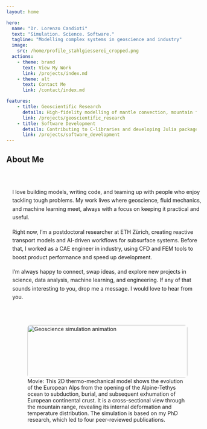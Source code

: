 ```yaml
---
layout: home

hero:
  name: "Dr. Lorenzo Candioti"
  text: "Simulation. Science. Software."
  tagline: "Modelling complex systems in geoscience and industry"
  image:
    src: /home/profile_stahlgiesserei_cropped.png
  actions:
    - theme: brand
      text: View My Work
      link: /projects/index.md
    - theme: alt
      text: Contact Me
      link: /contact/index.md

features:
    - title: Geoscientific Research
      details: High-fidelity modelling of mantle convection, mountain formation, and reactive fluid systems using Julia, C, and MATLAB.
      link: /projects/geoscientific_research
    - title: Software Development
      details: Contributing to C-libraries and developing Julia packages for geodynamic modelling.
      link: /projects/software_development
---
```

<!-- About section -->
  <h2>About Me</h2>
  <div class="about-container">
    <!-- Text Column -->
    <div class="about-text">
    <p>
      I love building models, writing code, and teaming up with people who enjoy tackling tough problems. My work lives where geoscience, fluid mechanics, and machine learning meet, always with a focus on keeping it practical and useful.
    </p>
    <p>
      Right now, I’m a postdoctoral researcher at ETH Zürich, creating reactive transport models and AI-driven workflows for subsurface systems. Before that, I worked as a CAE engineer in industry, using CFD and FEM tools to boost product performance and speed up development.
    </p>
    <p>
      I’m always happy to connect, swap ideas, and explore new projects in science, data analysis, machine learning, and engineering. If any of that sounds interesting to you, drop me a message. I would love to hear from you.
    </p>
    </div>
    <!-- GIF Column -->
    <div class="about-gif">
    <figure>
      <img src="./public/home/FullAlpineCycle_PhD.gif" alt="Geoscience simulation animation">
        <figcaption>
          Movie: This 2D thermo-mechanical model shows the evolution of the European Alps from the opening of the Alpine-Tethys ocean to subduction, burial, and subsequent exhumation of European continental crust. It is a cross-sectional view through the mountain range, revealing its internal deformation and temperature distribution. The simulation is based on my PhD research, which led to four peer-reviewed publications.
        </figcaption>
    </figure>
    </div>
  </div>

<style>
.about-container {
  display: flex;
  align-items: left;
  text-align: left;
  justify-content: space-between;
  flex-direction: column;
  width: 100%;
  max-width: none;
  gap: 2rem;
  margin: 0 auto;
  padding: 2rem 1rem;
}

.about-text {
  flex: 1;
  text-align: left;
}

.about-text h2 {
  font-size: 1.8rem;
  margin-bottom: 1rem;
  text-align: left;
}

.about-text p {
  margin-bottom: 1rem;
  line-height: 1.6;
}

.about-gif {
  width: 100%;
  flex: 1;
  display: flex;
  justify-content: left;
  text-align: left
}

.about-gif img {
  height: auto;
  width: 100%;
  border-radius: 8px;
}
</style>


